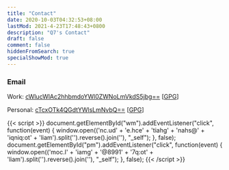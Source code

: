 ```yaml
---
title: "Contact"
date: 2020-10-03T04:32:53+08:00
lastMod: 2021-4-23T17:48:43+0800
description: "Q7's Contact"
draft: false
comment: false
hiddenFromSearch: true
specialShowMod: true
---
```


### Email

Work: <a href='javascript:void(0)' id='wm'>cWlucWlAc2hhbmdoYWl0ZWNoLmVkdS5jbg==</a> \[[GPG](/files/shanghaitech.gpg)\]

Personal: <a href='javascript:void(0)' id='pm'>cTcxOTk4QGdtYWlsLmNvbQ==</a> \[[GPG](/files/gmail.gpg)\]

{{< script >}}
document.getElementById("wm").addEventListener("click", function(event) {
  window.open(('nc.ud' + 'e.hce' + 'tiahg' + 'nahs@' +  'iqniq:ot' + 'liam').split('').reverse().join(''), "_self");
}, false);
document.getElementById("pm").addEventListener("click", function(event) {
  window.open(('moc.l' + 'iamg' + '@8991' + '7q:ot' + 'liam').split('').reverse().join(''), "_self");
}, false);
{{< /script >}}

